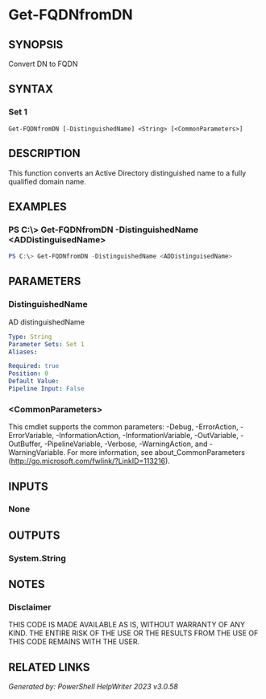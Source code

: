 ﻿# Get-FQDNfromDN

## SYNOPSIS
Convert DN to FQDN

## SYNTAX

### Set 1
```
Get-FQDNfromDN [-DistinguishedName] <String> [<CommonParameters>]
```

## DESCRIPTION
This function converts an Active Directory distinguished name to a fully qualified domain name.



## EXAMPLES

### PS C:\\\> Get-FQDNfromDN -DistinguishedName <ADDistinguisedName\>

```powershell
PS C:\> Get-FQDNfromDN -DistinguishedName <ADDistinguisedName>
```

## PARAMETERS

### DistinguishedName
AD distinguishedName



```yaml
Type: String
Parameter Sets: Set 1
Aliases: 

Required: true
Position: 0
Default Value: 
Pipeline Input: False
```

### \<CommonParameters\>
This cmdlet supports the common parameters: -Debug, -ErrorAction, -ErrorVariable, -InformationAction, -InformationVariable, -OutVariable, -OutBuffer, -PipelineVariable, -Verbose, -WarningAction, and -WarningVariable. For more information, see about_CommonParameters (http://go.microsoft.com/fwlink/?LinkID=113216).

## INPUTS

### None


## OUTPUTS

### System.String


## NOTES

### Disclaimer
THIS CODE IS MADE AVAILABLE AS IS, WITHOUT WARRANTY OF ANY KIND. THE ENTIRE RISK OF THE USE OR THE RESULTS FROM THE USE OF THIS CODE REMAINS WITH THE USER.

## RELATED LINKS


*Generated by: PowerShell HelpWriter 2023 v3.0.58*
